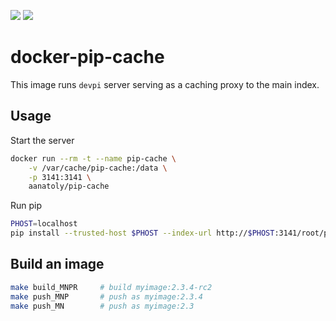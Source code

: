 [![](https://images.microbadger.com/badges/image/aanatoly/pip-cache.svg)](https://microbadger.com/images/aanatoly/pip-cache "Get your own image badge on microbadger.com")
[![](https://images.microbadger.com/badges/version/aanatoly/pip-cache.svg)](https://microbadger.com/images/aanatoly/pip-cache "Get your own version badge on microbadger.com")

# docker-pip-cache
This image runs `devpi` server serving as a caching proxy to the main index.

## Usage
Start the server
```bash
docker run --rm -t --name pip-cache \
    -v /var/cache/pip-cache:/data \
    -p 3141:3141 \
    aanatoly/pip-cache
```
Run pip
```bash
PHOST=localhost
pip install --trusted-host $PHOST --index-url http://$PHOST:3141/root/pypi/+simple/ tox
```

## Build an image
```bash
make build_MNPR     # build myimage:2.3.4-rc2
make push_MNP       # push as myimage:2.3.4
make push_MN        # push as myimage:2.3
```
[semver]: https://semver.org/
